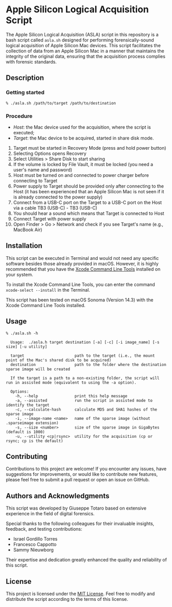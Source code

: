 # Apple Silicon Logical Acquisition Script

The Apple Silicon Logical Acquisition (ASLA) script in this repository is a bash script called `asla.sh` designed for performing forensically-sound logical acquisition of Apple Silicon Mac devices. This script facilitates the collection of data from an Apple Silicon Mac in a manner that maintains the integrity of the original data, ensuring that the acquisition process complies with forensic standards.

## Description

### Getting started

`% ./asla.sh /path/to/target /path/to/destination`

### Procedure

* _Host_: the Mac device used for the acquisition, where the script is executed;
* _Target_: the Mac device to be acquired, started in share disk mode.

1. Target must be started in Recovery Mode (press and hold power button)
2. Selecting Options opens Recovery
3. Select Utilities > Share Disk to start sharing
4. If the volume is locked by File Vault, it must be locked (you need a user's name and password)
5. Host must be turned on and connected to power charger before connecting to Target
6. Power supply to Target should be provided only after connecting to the Host (it has been experienced that an Apple Silicon Mac is not seen if it is already connected to the power supply)
7. Connect from a USB-C port on the Target to a USB-C port on the Host via a cable TB3 (USB-C) - TB3 (USB-C)
8. You should hear a sound which means that Target is connected to Host
9. Connect Target with power supply
10. Open Finder > Go > Network and check if you see Target's name (e.g., MacBook Air)

## Installation

This script can be executed in Terminal and would not need any specific software besides those already provided in macOS.
However, it is highly recommended that you have the [Xcode Command Line Tools](https://developer.apple.com/xcode/) installed on your system.

To install the Xcode Command Line Tools, you can enter the command `xcode-select --install` in the Terminal.

This script has been tested on macOS Sonoma (Version 14.3) with the Xcode Command Line Tools installed.

## Usage

`% ./asla.sh -h`

```
  Usage:  ./asla.h target destination [-a] [-c] [-i image_name] [-s size] [-u utility]

  target                      path to the target (i.e., the mount point of the Mac's shared disk to be acquired)
  destination                 path to the folder where the destination sparse image will be created

  If the target is a path to a non-existing folder, the script will run in assisted mode (equivalent to using the -a option).

  Options:
    -h, --help                print this help message
    -a, --assisted            run the script in assisted mode to identify the target
    -c, --calculate-hash      calculate MD5 and SHA1 hashes of the sparse image
    -i, --image-name <name>   name of the sparse image (without .sparseimage extension)
    -s, --size <number>       size of the sparse image in GigaBytes (default is 1000)
    -u, --utility <cp|rsync>  utility for the acquisition (cp or rsync; cp is the default)
```

## Contributing

Contributions to this project are welcome! If you encounter any issues, have suggestions for improvements, or would like to contribute new features, please feel free to submit a pull request or open an issue on GitHub.

## Authors and Acknowledgments

This script was developed by Giuseppe Totaro based on extensive experience in the field of digital forensics.

Special thanks to the following colleagues for their invaluable insights, feedback, and testing contributions:

- Israel Gordillo Torres
- Francesco Cappotto
- Sammy Nieuwborg

Their expertise and dedication greatly enhanced the quality and reliability of this script.

## License

This project is licensed under the [MIT License](LICENSE). Feel free to modify and distribute the script according to the terms of this license.
